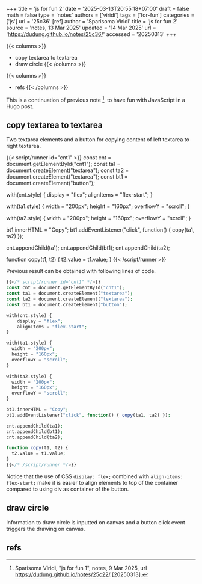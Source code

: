 +++
title = 'js for fun 2'
date = '2025-03-13T20:55:18+07:00'
draft = false
math = false
type = 'notes'
authors = ['viridi']
tags = ['for-fun']
categories = ['js']
url = '25c36'
[ref]
author = 'Sparisoma Viridi'
title = 'js for fun 2'
source = 'notes, 13 Mar 2025'
updated = '14 Mar 2025'
url = 'https://dudung.github.io/notes/25c36/'
accessed = '20250313'
+++

{{< columns >}}
+ copy textarea to textarea
+ draw circle
{{< /columns >}}

{{< columns >}}
+ refs
{{< /columns >}}

<!--more-->

This is a continuation of previous note [^viridi_2025], to have fun with JavaScript in a Hugo post.


## copy textarea to textarea
Two textarea elements and a button for copying content of left textarea to right textarea.

{{< script/runner id="cnt1" >}}
const cnt = document.getElementById("cnt1");
const ta1 = document.createElement("textarea");
const ta2 = document.createElement("textarea");
const bt1 = document.createElement("button");

with(cnt.style) {
    display = "flex";
    alignItems = "flex-start";
}

with(ta1.style) {
  width = "200px";
  height = "160px";
  overflowY = "scroll";
}

with(ta2.style) {
  width = "200px";
  height = "160px";
  overflowY = "scroll";
}

bt1.innerHTML = "Copy";
bt1.addEventListener("click", function() { copy(ta1, ta2) });

cnt.appendChild(ta1);
cnt.appendChild(bt1);
cnt.appendChild(ta2);

function copy(t1, t2) {
  t2.value = t1.value;
}
{{< /script/runner >}}

Previous result can be obtained with following lines of code.

```php
{{</* script/runner id="cnt1" */>}}
const cnt = document.getElementById("cnt1");
const ta1 = document.createElement("textarea");
const ta2 = document.createElement("textarea");
const bt1 = document.createElement("button");

with(cnt.style) {
    display = "flex";
    alignItems = "flex-start";
}

with(ta1.style) {
  width = "200px";
  height = "160px";
  overflowY = "scroll";
}

with(ta2.style) {
  width = "200px";
  height = "160px";
  overflowY = "scroll";
}

bt1.innerHTML = "Copy";
bt1.addEventListener("click", function() { copy(ta1, ta2) });

cnt.appendChild(ta1);
cnt.appendChild(bt1);
cnt.appendChild(ta2);

function copy(t1, t2) {
  t2.value = t1.value;
}
{{</* /script/runner */>}}
```

Notice that the use of CSS `display: flex;` combined with `align-items: flex-start;` make it is easier to align elements to top of the container compared to using div as container of the button.


## draw circle
Information to draw circle is inputted on canvas and a button click event triggers the drawing on canvas.


## refs
[^viridi_2025]: Sparisoma Viridi, "js for fun 1", notes, 9 Mar 2025, url https://dudung.github.io/notes/25c22/ [20250313].
